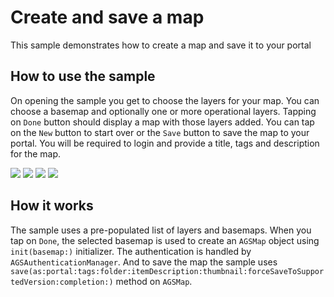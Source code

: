 # Create and save a map

This sample demonstrates how to create a map and save it to your portal

## How to use the sample

On opening the sample you get to choose the layers for your map. You can choose a basemap and optionally one or more operational layers. Tapping on `Done` button should display a map with those layers added. You can tap on the `New` button to start over or the `Save` button to save the map to your portal. You will be required to login and provide a title, tags and description for the map.

![](image1.png)
![](image2.png)
![](image3.png)
![](image4.png)

## How it works

The sample uses a pre-populated list of layers and basemaps. When you tap on `Done`, the selected basemap is used to create an `AGSMap` object using `init(basemap:)` initializer. The authentication is handled by `AGSAuthenticationManager`. And to save the map the sample uses `save(as:portal:tags:folder:itemDescription:thumbnail:forceSaveToSupportedVersion:completion:)` method on `AGSMap`.



